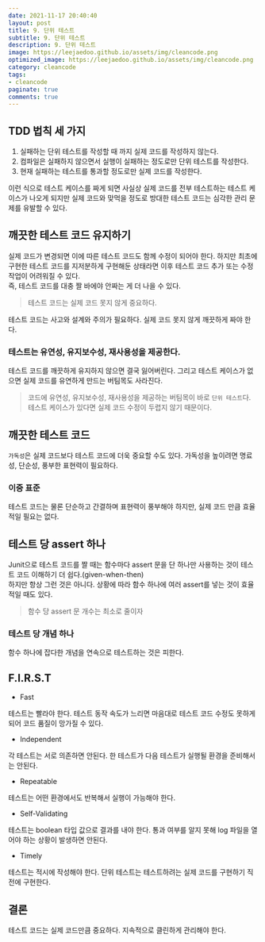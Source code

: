 ```yaml
---
date: 2021-11-17 20:40:40
layout: post
title: 9. 단위 테스트
subtitle: 9. 단위 테스트
description: 9. 단위 테스트
image: https://leejaedoo.github.io/assets/img/cleancode.png
optimized_image: https://leejaedoo.github.io/assets/img/cleancode.png
category: cleancode
tags:
- cleancode 
paginate: true
comments: true
---
```


## TDD 법칙 세 가지

1. 실패하는 단위 테스트를 작성할 때 까지 실제 코드를 작성하지 않는다.
2. 컴파일은 실패하지 않으면서 실행이 실패하는 정도로만 단위 테스트를 작성한다.
3. 현재 실패하는 테스트를 통과할 정도로만 실제 코드를 작성한다.

이런 식으로 테스트 케이스를 짜게 되면 사실상 실제 코드를 전부 테스트하는 테스트 케이스가 나오게 되지만 실제 코드와 맞먹을 정도로 방대한 테스트 코드는 심각한 관리 문제를 유발할 수 있다.

## 깨끗한 테스트 코드 유지하기

실제 코드가 변경되면 이에 따른 테스트 코드도 함께 수정이 되어야 한다. 하지만 최초에 구현한 테스트 코드를 지저분하게 구현해둔 상태라면 이후 테스트 코드 추가 또는 수정 작업이 어려워질 수 있다.<br>
즉, 테스트 코드를 대충 짤 바에야 안짜는 게 더 나을 수 있다.

> 테스트 코드는 실제 코드 못지 않게 중요하다.

테스트 코드는 사고와 설계와 주의가 필요하다. 실제 코드 못지 않게 깨끗하게 짜야 한다.

### 테스트는 유연성, 유지보수성, 재사용성을 제공한다.

테스트 코드를 깨끗하게 유지하지 않으면 결국 잃어버린다. 그리고 테스트 케이스가 없으면 실제 코드를 유연하게 만드는 버팀목도 사라진다.

> 코드에 유연성, 유지보수성, 재사용성을 제공하는 버팀목이 바로 `단위 테스트`다. 테스트 케이스가 있다면 실제 코드 수정이 두렵지 않기 때문이다.

## 깨끗한 테스트 코드

`가독성`은 실제 코드보다 테스트 코드에 더욱 중요할 수도 있다. 가독성을 높이려면 명료성, 단순성, 풍부한 표현력이 필요하다.

### 이중 표준

테스트 코드는 물론 단순하고 간결하며 표현력이 풍부해야 하지만, 실제 코드 만큼 효율적일 필요는 없다.

## 테스트 당 assert 하나

Junit으로 테스트 코드를 짤 때는 함수마다 assert 문을 단 하나만 사용하는 것이 테스트 코드 이해하기 더 쉽다.(given-when-then)<br>
하지만 항상 그런 것은 아니다. 상황에 따라 함수 하나에 여러 assert를 넣는 것이 효율적일 때도 있다.

> 함수 당 assert 문 개수는 최소로 줄이자

### 테스트 당 개념 하나

함수 하나에 잡다한 개념을 연속으로 테스트하는 것은 피한다.

## F.I.R.S.T

* Fast

테스트는 빨라야 한다. 테스트 동작 속도가 느리면 마음대로 테스트 코드 수정도 못하게 되어 코드 품질이 망가질 수 있다.

* Independent

각 테스트는 서로 의존하면 안된다. 한 테스트가 다음 테스트가 실행될 환경을 준비해서는 안된다.

* Repeatable

테스트는 어떤 환경에서도 반복해서 실행이 가능해야 한다.

* Self-Validating

테스트는 boolean 타입 값으로 결과를 내야 한다. 통과 여부를 알지 못해 log 파일을 열어야 하는 상황이 발생하면 안된다.

* Timely

테스트는 적시에 작성해야 한다. 단위 테스트는 테스트하려는 실제 코드를 구현하기 직전에 구현한다.

## 결론

테스트 코드는 실제 코드만큼 중요하다. 지속적으로 클린하게 관리해야 한다.
